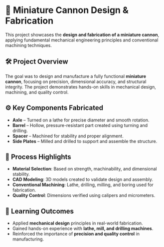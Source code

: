 # 🧨 Miniature Cannon Design & Fabrication

This project showcases the **design and fabrication of a miniature cannon**, applying fundamental mechanical engineering principles and conventional machining techniques.

## 🛠️ Project Overview

The goal was to design and manufacture a fully functional **miniature cannon**, focusing on precision, dimensional accuracy, and structural integrity. The project demonstrates hands-on skills in mechanical design, machining, and quality control.

## ⚙️ Key Components Fabricated

* **Axle** – Turned on a lathe for precise diameter and smooth rotation.
* **Barrel** – Hollow, pressure-resistant part created using turning and drilling.
* **Spacer** – Machined for stability and proper alignment.
* **Side Plates** – Milled and drilled to support and assemble the structure.

## 🧩 Process Highlights

* **Material Selection**: Based on strength, machinability, and dimensional stability.
* **CAD Modeling**: 3D models created to validate design and assembly.
* **Conventional Machining**: Lathe, drilling, milling, and boring used for fabrication.
* **Quality Control**: Dimensions verified using calipers and micrometers.

## 🎯 Learning Outcomes

* Applied **mechanical design** principles in real-world fabrication.
* Gained hands-on experience with **lathe, mill, and drilling machines**.
* Reinforced the importance of **precision and quality control** in manufacturing.






